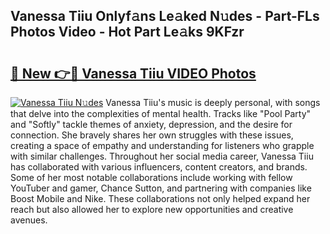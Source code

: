 ## Vanessa Tiiu Onlyf𝚊ns Le𝚊ked N𝚞des - Part-FLs Photos Video - Hot Part Le𝚊ks 9KFzr

# <h2><a href="http://ab98252.deff.icu/?id=Vanessa+Tiiu">🔗 New 👉🔴 Vanessa Tiiu VIDEO Photos</a></h2>

[![Vanessa Tiiu N𝚞des](https://i.imgur.com/rIISA9y.gif)](http://ab98252.deff.icu/?id=Vanessa+Tiiu)
Vanessa Tiiu's music is deeply personal, with songs that delve into the complexities of mental health. Tracks like "Pool Party" and "Softly" tackle themes of anxiety, depression, and the desire for connection. She bravely shares her own struggles with these issues, creating a space of empathy and understanding for listeners who grapple with similar challenges. Throughout her social media career, Vanessa Tiiu has collaborated with various influencers, content creators, and brands. Some of her most notable collaborations include working with fellow YouTuber and gamer, Chance Sutton, and partnering with companies like Boost Mobile and Nike. These collaborations not only helped expand her reach but also allowed her to explore new opportunities and creative avenues.
